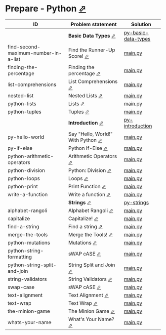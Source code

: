 # Prepare - Python [⬀](https://www.hackerrank.com/domains/python)



| ID                                   | Problem statement                                                                                         | Solution                                                                    |
|--------------------------------------|-----------------------------------------------------------------------------------------------------------|-----------------------------------------------------------------------------|
|                                      | **Basic Data Types** [⬀](https://www.hackerrank.com/domains/python/py-basic-data-types)                   | [py-basic-data-types](py-basic-data-types/)                                 |
| find-second-maximum-number-in-a-list | Find the Runner-Up Score! [⬀](https://www.hackerrank.com/challenges/find-second-maximum-number-in-a-list) | [main.py](py-basic-data-types/find-second-maximum-number-in-a-list/main.py) |
| finding-the-percentage               | Finding the percentage [⬀](https://www.hackerrank.com/challenges/finding-the-percentage)                  | [main.py](py-basic-data-types/finding-the-percentage/main.py)               |
| list-comprehensions                  | List Comprehensions [⬀](https://www.hackerrank.com/challenges/list-comprehensions)                        | [main.py](py-basic-data-types/list-comprehensions/main.py)                  |
| nested-list                          | Nested Lists [⬀](https://www.hackerrank.com/challenges/nested-list)                                       | [main.py](py-basic-data-types/nested-list/main.py)                          |
| python-lists                         | Lists [⬀](https://www.hackerrank.com/challenges/python-lists)                                             | [main.py](py-basic-data-types/python-lists/main.py)                         |
| python-tuples                        | Tuples [⬀](https://www.hackerrank.com/challenges/python-tuples)                                           | [main.py](py-basic-data-types/python-tuples/main.py)                        |
|                                      | **Introduction** [⬀](https://www.hackerrank.com/domains/python/py-introduction)                           | [py-introduction](py-introduction/)                                         |
| py-hello-world                       | Say "Hello, World!" With Python [⬀](https://www.hackerrank.com/challenges/py-hello-world)                 | [main.py](py-introduction/py-hello-world/main.py)                           |
| py-if-else                           | Python If-Else [⬀](https://www.hackerrank.com/challenges/py-if-else)                                      | [main.py](py-introduction/py-if-else/main.py)                               |
| python-arithmetic-operators          | Arithmetic Operators [⬀](https://www.hackerrank.com/challenges/python-arithmetic-operators)               | [main.py](py-introduction/python-arithmetic-operators/main.py)              |
| python-division                      | Python: Division [⬀](https://www.hackerrank.com/challenges/python-division)                               | [main.py](py-introduction/python-division/main.py)                          |
| python-loops                         | Loops [⬀](https://www.hackerrank.com/challenges/python-loops)                                             | [main.py](py-introduction/python-loops/main.py)                             |
| python-print                         | Print Function [⬀](https://www.hackerrank.com/challenges/python-print)                                    | [main.py](py-introduction/python-print/main.py)                             |
| write-a-function                     | Write a function [⬀](https://www.hackerrank.com/challenges/write-a-function)                              | [main.py](py-introduction/write-a-function/main.py)                         |
|                                      | **Strings** [⬀](https://www.hackerrank.com/domains/python/pystrings)                                      | [py-strings](py-strings/)                                                   |
| alphabet-rangoli                     | Alphabet Rangoli [⬀](https://www.hackerrank.com/challenges/alphabet-rangoli)                              | [main.py](py-strings/alphabet-rangoli/main.py)                              |
| capitalize                           | Capitalize! [⬀](https://www.hackerrank.com/challenges/capitalize)                                         | [main.py](py-strings/capitalize/main.py)                                    |
| find-a-string                        | Find a string [⬀](https://www.hackerrank.com/challenges/find-a-string)                                    | [main.py](py-strings/find-a-string/main.py)                                 |
| merge-the-tools                      | Merge the Tools! [⬀](https://www.hackerrank.com/challenges/merge-the-tools)                               | [main.py](py-strings/merge-the-tools/main.py)                               |
| python-mutations                     | Mutations [⬀](https://www.hackerrank.com/challenges/python-mutations)                                     | [main.py](py-strings/python-mutations/main.py)                              |
| python-string-formatting             | sWAP cASE [⬀](https://www.hackerrank.com/challenges/swap-case)                                            | [main.py](py-strings/python-string-formatting/main.py)                      |
| python-string-split-and-join         | String Split and Join [⬀](https://www.hackerrank.com/challenges/python-string-split-and-join)             | [main.py](py-strings/python-string-split-and-join/main.py)                  |
| string-validators                    | String Validators [⬀](https://www.hackerrank.com/challenges/string-validators)                            | [main.py](py-strings/string-validators/main.py)                             |
| swap-case                            | sWAP cASE [⬀](https://www.hackerrank.com/challenges/swap-case)                                            | [main.py](py-strings/swap-case/main.py)                                     |
| text-alignment                       | Text Alignment [⬀](https://www.hackerrank.com/challenges/text-alignment)                                  | [main.py](py-strings/text-alignment/main.py)                                |
| text-wrap                            | Text Wrap [⬀](https://www.hackerrank.com/challenges/text-wrap)                                            | [main.py](py-strings/text-wrap/main.py)                                     |
| the-minion-game                      | The Minion Game [⬀](https://www.hackerrank.com/challenges/the-minion-game)                                | [main.py](py-strings/the-minion-game/main.py)                               |
| whats-your-name                      | What's Your Name? [⬀](https://www.hackerrank.com/challenges/whats-your-name)                              | [main.py](py-strings/whats-your-name/main.py)                               |


